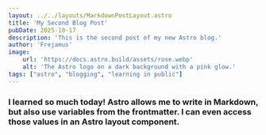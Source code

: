```yaml
---
layout: ../../layouts/MarkdownPostLayout.astro
title: 'My Second Blog Post'
pubDate: 2025-10-17
description: 'This is the second post of my new Astro blog.'
author: 'Frejamus'
image:
    url: 'https://docs.astro.build/assets/rose.webp'
    alt: 'The Astro logo on a dark background with a pink glow.'
tags: ["astro", "blogging", "learning in public"]
---
```

### I learned so much today! Astro allows me to write in Markdown, but also use variables from the frontmatter. I can even access those values in an Astro layout component.